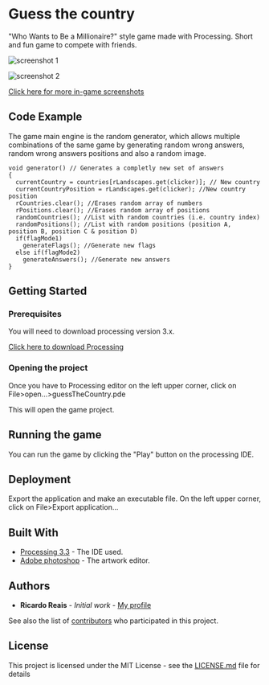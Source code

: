 # Guess the country

"Who Wants to Be a Millionaire?" style game made with Processing. Short and fun game to compete with friends.

![screenshot 1](https://github.com/ricardoreais/guess-the-country/blob/master/examples/menu.png "Game mode 1")

![screenshot 2](https://github.com/ricardoreais/guess-the-country/blob/master/examples/mode1.png "Game mode 1")

[Click here for more  in-game screenshots](https://github.com/ricardoreais/guess-the-country/tree/master/examples)

## Code Example

The game main engine is the random generator, which allows multiple combinations of the same game by generating random wrong answers, random wrong answers positions and also a random image.

```Processing
void generator() // Generates a completly new set of answers
{
  currentCountry = countries[rLandscapes.get(clicker)]; // New country
  currentCountryPosition = rLandscapes.get(clicker); //New country position
  rCountries.clear(); //Erases random array of numbers
  rPositions.clear(); //Erases random array of positions
  randomCountries(); //List with random countries (i.e. country index)
  randomPositions(); //List with random positions (position A, position B, position C & position D)
  if(flagMode1)  
    generateFlags(); //Generate new flags
  else if(flagMode2)
    generateAnswers(); //Generate new answers
}
```

## Getting Started
### Prerequisites

You will need to download processing version 3.x.

[Click here to download Processing](https://processing.org/download/)

### Opening the project

Once you have to Processing editor on the left upper corner, click on File>open...>guessTheCountry.pde

This will open the game project.

## Running the game

You can run the game by clicking the "Play" button on the processing IDE.

## Deployment

Export the application and make an executable file. On the left upper corner, click on File>Export application...

## Built With

* [Processing 3.3](https://processing.org/download/) - The IDE used.
* [Adobe photoshop](https://www.adobe.com/pt/products/photoshop.html?promoid=KLXLS&mv=search&s_kwcid=AL!3085!3!180232924738!b!!g!!adobe%20photoshop%20gr%C3%A1tis&ef_id=WL7ZFwAAACZ40aWn:20170314164153:s) - The artwork editor.

## Authors

* **Ricardo Reais** - *Initial work* - [My profile](https://github.com/ricardoreais)

See also the list of [contributors](https://github.com/ricardoreais/guess-the-country/contributors) who participated in this project.

## License

This project is licensed under the MIT License - see the [LICENSE.md](LICENSE.md) file for details
